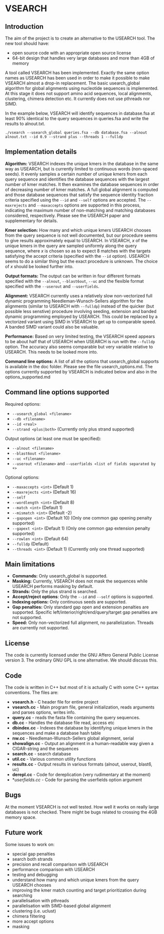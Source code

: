 # VSEARCH


## Introduction

The aim of the project is to create an alternative to the USEARCH tool. The new tool should have:

* open source code with an appropriate open source license
* 64-bit design that handles very large databases and more than 4GB of memory

A tool called VSEARCH has been implemented. Exactly the same option names as USEARCH has been used in order to make it possible to make VSEARCH almost a drop-in replacement. The basic usearch\_global algorithm for global alignments using nucleotide sequences is implemented. At this stage it does not support amino acid sequences, local alignments, clustering, chimera detection etc. It currently does not use pthreads nor SIMD.

In the example below, VSEARCH will identify sequences in database.fsa at least 90% identical to the query sequences in queries.fsa and write the results to alnout.txt.

`./vsearch --usearch_global queries.fsa --db database.fsa --alnout alnout.txt --id 0.9 --strand plus --threads 1 --fulldp`


## Implementation details

**Algorithm:** VSEARCH indexes the unique kmers in the database in the same way as USEARCH, but is currently limited to continuous words (non-spaced seeds). It evenly samples a certain number of unique kmers from each query sequence and identifies the database sequences with the largest number of kmer matches. It then examines the database sequences in order of decreasing number of kmer matches. A full global alignment is computed and those database sequences that satisfy the sequence identity fraction criteria specified using the `--id` and `--self` options are accepted. The `--maxrejects` and `--maxaccepts` options are supported in this process, indicating the maximum number of non-matching and matching databases considered, respectively. Please see the USEARCH paper and supplementary for details.

**Kmer selection:** How many and which unique kmers USEARCH chooses from the query sequence is not well documented, but our procedure seems to give results approximately equal to USEARCH. In VSEARCH, *x* of the unique kmers in the query are sampled uniformly along the query sequence, where *x* is chosen so as to expect 8 matches with the targets satisfying the accept criteria (specified with the `--id` option). USEARCH seems to do a similar thing but the exact procedure is unknown. The choice of *x* should be looked further into.

**Output formats:** The output can be written in four different formats specified with the `--alnout`, `--blast6out`, `--uc` and the flexible format specified with the `--userout` and `--userfields`.

**Alignment:** VSEARCH currently uses a relatively slow non-vectorized full dynamic programming Needleman-Wunsch-Sellers algorithm for the alignments (similar to USEARCH with `--fulldp`) instead of the quicker (but possible less senstive) procedure involving seeding, extension and banded dynamic programming employed by USEARCH. This could be replaced by a vectorized variant using SIMD in VSEARCH to get up to comparable speed. A banded SIMD variant could also be valuable.

**Performance:** Based on very limited testing, the VSEARCH speed appears to be about half that of USEARCH when USEARCH is run with the `--fulldp` option. The accuracy also seems comparable but very variable relative to USEARCH. This needs to be looked more into.

**Command line options:** A list of all the options that usearch\_global supports is available in the doc folder. Please see the file usearch\_options.md. The options currently supported by VSEARCH is indicated below and also in the options_supported.md


## Command line options supported

Required options:

* `--usearch_global <filename>`
* `--db <filename>`
* `--id <real>`
* `--strand <plus|both>` (Currently only plus strand supported)

Output options (at least one must be specified):
* `--alnout <filename>`
* `--blast6out <filename>`
* `--uc <filename>`
* `--userout <filename>` and `--userfields <list of fields separated by +>`

Optional options:

* `--maxaccepts <int>` (Default 1)
* `--maxrejects <int>` (Default 16)
* `--self`
* `--wordlength <int>` (Default 8)
* `--match <int>` (Default 1)
* `--mismatch <int>` (Default -2)
* `--gapopen <int>` (Default 10) (Only one common gap opening penalty supported)
* `--gapext <int>` (Default 1) (Only one common gap extension penalty supported)
* `--rowlen <int>` (Default 64)
* `--fulldp` (Default)
* `--threads <int>` (Default 1) (Currently only one thread supported)


## Main limitations

* **Commands:** Only usearch_global is supported.
* **Masking:** Currently, VSEARCH does not mask the sequences while USEARCH performs masking by default.
* **Strands:** Only the plus strand is searched.
* **Accept/reject options**: Only the `--id` and `--self` options is supported.
* **Indexing options:** Only continuous seeds are supported.
* **Gap penalties:** Only standard gap open and extension penalties are supported. Specific left/interior/right/end/query/target gap penalties are not supported.
* **Speed:** Only non-vectorized full alignment, no parallelization. Threads are currently not supported.


## License

The code is currently licensed under the GNU Affero General Public License version 3. The ordinary GNU GPL is one alternative. We should discuss this.


## Code

The code is written in C++ but most of it is actually C with some C++ syntax conventions. The files are:

* **vsearch.h** - C header file for entire project
* **vsearch.cc** - Main program file, general initialization, reads arguments and parses options, writes info.
* **query.cc** - reads the fasta file containing the query sequences.
* **db.cc** - Handles the database file read, access etc
* **dbindex.cc** - Indexes the database by identifying unique kmers in the sequences and make a database hash table
* **nw.cc** - Needleman-Wunsch-Sellers global alignment, serial
* **showalign.cc** - Output an alignment in a human-readable way given a CIGAR-string and the sequences
* **search.cc** - search database
* **util.cc** - Various common utility functions
* **results.cc** - Output results in various formats (alnout, userout, blast6, uc)
* **derepl.cc** - Code for dereplication (very rudimentary at the moment)
* **userfields.cc* - Code for parsing the userfields option argument


## Bugs

At the moment VSEARCH is not well tested. How well it works on really large databases is not checked. There might be bugs related to crossing the 4GB memory space.


## Future work

Some issues to work on:

* special gap penalties
* search both strands
* precision and recall comparison with USEARCH
* performance comparison with USEARCH
* testing and debugging
* understand how many and which unique kmers from the query USEARCH chooses
* improving the kmer match counting and target prioritization during searching
* parallelisation with pthreads
* parallelisation with SIMD-based global alignment
* clustering (i.e. uclust)
* chimera filtering
* more accept options
* masking
